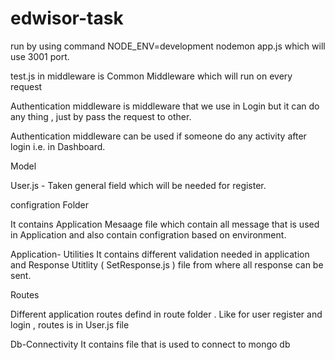 # edwisor-task

run by using command NODE_ENV=development nodemon app.js 
which will use 3001 port.

test.js in middleware is Common Middleware which will run on every request

Authentication middleware is middleware that we use in Login but it can do any thing , just by pass the request to other.

Authentication middleware can be used if someone do any activity after login i.e. in Dashboard.

Model 

User.js -  Taken general field which will be needed for register.


configration Folder 

It contains Application Mesaage file which contain all message that is used in Application and also contain configration based on environment.

Application- Utilities
It contains different validation needed in application and Response Utitlity ( SetResponse.js ) file from where all response can be sent.

Routes 

Different application routes defind in route folder .
Like for user register and login , routes is in User.js file 

Db-Connectivity 
It contains file that is used to connect to mongo db 

